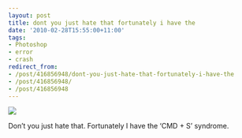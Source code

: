 ```yaml
---
layout: post
title: dont you just hate that fortunately i have the
date: '2010-02-28T15:55:00+11:00'
tags:
- Photoshop
- error
- crash
redirect_from:
- /post/416856948/dont-you-just-hate-that-fortunately-i-have-the
- /post/416856948/
- /post/416856948
---
```

 ![](/img/posts/old/tumblr_kyjcc4mYEC1qb7ot5o1_540.png)

Don’t you just hate that. Fortunately I have the ‘CMD + S’ syndrome.

